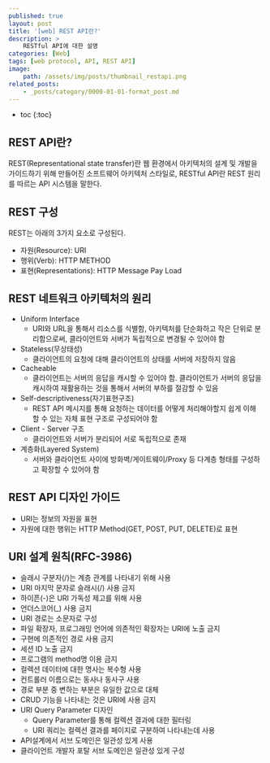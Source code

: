 ```yaml
---
published: true
layout: post
title: '[web] REST API란?'
description: >
    RESTful API에 대한 설명
categories: [Web]
tags: [web protocol, API, REST API]
image:
    path: /assets/img/posts/thumbnail_restapi.png
related_posts:
    - _posts/category/0000-01-01-format_post.md
---
```

* toc
{:toc}

## REST API란?

REST(Representational state transfer)란 웹 환경에서 아키텍처의 설계 및 개발을 가이드하기 위해 만들어진 소프트웨어 아키텍처 스타일로, RESTful API란 REST 원리를 따르는 API 시스템을 말한다.  

## REST 구성

REST는 아래의 3가지 요소로 구성된다.  

- 자원(Resource): URI
- 행위(Verb): HTTP METHOD
- 표현(Representations): HTTP Message Pay Load

## REST 네트워크 아키텍처의 원리

- Uniform Interface
    - URI와 URL을 통해서 리소스를 식별함, 아키텍처를 단순화하고 작은 단위로 분리함으로써, 클라이언트와 서버가 독립적으로 변경될 수 있어야 함
- Stateless(무상태성)
    - 클라이언트의 요청에 대해 클라이언트의 상태를 서버에 저장하지 않음
- Cacheable
    - 클라이언트는 서버의 응답을 캐시할 수 있어야 함. 클라이언트가 서버의 응답을 캐시하여 재활용하는 것을 통해서 서버의 부하를 절감할 수 있음
- Self-descriptiveness(자기표현구조)
    - REST API 메시지를 통해 요청하는 데이터를 어떻게 처리해야할지 쉽게 이해 할 수 있는 자체 표현 구조로 구성되어야 함
- Client - Server 구조
    - 클라이언트와 서버가 분리되어 서로 독립적으로 존재
- 계층화(Layered System)
    - 서버와 클라이언트 사이에 방화벽/게이트웨이/Proxy 등 다계층 형태를 구성하고 확장할 수 있어야 함

## REST API 디자인 가이드

- URI는 정보의 자원을 표현
- 자원에 대한 행위는 HTTP Method(GET, POST, PUT, DELETE)로 표현

## URI 설계 원칙(RFC-3986)

- 슬래시 구분자(/)는 계층 관계를 나타내기 위해 사용
- URI 마지막 문자로 슬래시(/) 사용 금지
- 하이픈(-)은 URI 가독성 제고를 위해 사용
- 언더스코어(_) 사용 금지
- URI 경로는 소문자로 구성
- 파일 확장자, 프로그래밍 언어에 의존적인 확장자는 URI에 노출 금지
- 구현에 의존적인 경로 사용 금지
- 세션 ID 노출 금지
- 프로그램의 method명 이용 금지
- 컬렉션 데이터에 대한 명사는 복수형 사용
- 컨트롤러 이름으로는 동사나 동사구 사용
- 경로 부분 중 변하는 부분은 유일한 값으로 대체
- CRUD 기능을 나타내는 것은 URI에 사용 금지
- URI Query Parameter 디자인
    - Query Parameter를 통해 컬렉션 결과에 대한 필터링
    - URI 쿼리는 컬렉션 결과를 페이지로 구분하여 나타내는데 사용
- API설계에서 서브 도메인은 일관성 있게 사용
- 클라이언트 개발자 포탈 서브 도메인은 일관성 있게 구성